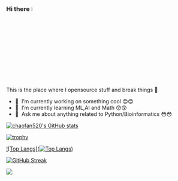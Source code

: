 ### Hi there <img src="https://media.giphy.com/media/hvRJCLFzcasrR4ia7z/giphy.gif" width="5%"></a>
This is the place where I opensource stuff and break things :rofl:

- 🔭 &nbsp;I’m currently working on something cool :blush::blush:
- 🌱 &nbsp;I’m currently learning ML,AI and Math :kissing_smiling_eyes::kissing_smiling_eyes:
- 💬 &nbsp;Ask me about anything related to Python/Bioinformatics :flushed::flushed:

<a href="https://github.com/chaofan520">

![chaofan520's GitHub stats](https://github-readme-stats.vercel.app/api?username=chaofan520&show_icons=true&theme=gruvbox)


![trophy](https://github-profile-trophy.vercel.app/?username=chaofan520&column=3&margin-w=15&margin-h=15)

![Top Langs](![Top Langs](https://github-readme-stats.vercel.app/api/top-langs/?username=chaofan520&hide_progress=true))

  
![GitHub Streak](https://github-readme-streak-stats.herokuapp.com/?user=chaofan520)

![](https://komarev.com/ghpvc/?username=chaofan520)
